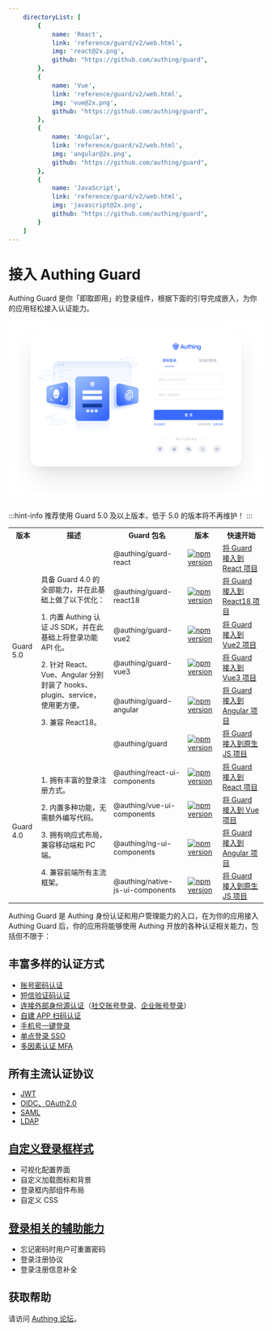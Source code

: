 ```yaml
---
    directoryList: [
        {
            name: 'React',
            link: 'reference/guard/v2/web.html',
            img: 'react@2x.png',
            github: "https://github.com/authing/guard",
        },
        {
            name: 'Vue',
            link: 'reference/guard/v2/web.html',
            img: 'vue@2x.png',
            github: "https://github.com/authing/guard",
        },
        {
            name: 'Angular',
            link: 'reference/guard/v2/web.html',
            img: 'angular@2x.png',
            github: "https://github.com/authing/guard",
        },
        {
            name: 'JavaScript',
            link: 'reference/guard/v2/web.html',
            img: 'javascript@2x.png',
            github: "https://github.com/authing/guard",
        }
    ]
---
```

# 接入 Authing Guard

<LastUpdated/>

Authing Guard 是你「即取即用」的登录组件，根据下面的引导完成嵌入，为你的应用轻松接入认证能力。

![Guard-index](./images/guard_index.png)

:::hint-info
推荐使用 Guard 5.0 及以上版本，低于 5.0 的版本将不再维护！
:::

<table>
	<tr>
	    <th>版本</th>
        <th>描述</th>
        <th>Guard 包名</th>
        <th>版本</th>
	    <th>快速开始</th>
	</tr>
    <tr>
        <td rowspan="6">Guard 5.0</td>
        <td rowspan="6">
            <p>具备 Guard 4.0 的全部能力，并在此基础上做了以下优化：</p>
            <p>1. 内置 Authing 认证 JS SDK，并在此基础上将登录功能 API 化。</p>
            <p>2. 针对 React、Vue、Angular 分别封装了 hooks、plugin、service，使用更方便。</p>
            <p>3. 兼容 React18。</p>
        </td>
        <td>
        @authing/guard-react
        </td>
        <td>
        <a href="https://www.npmjs.com/package/@authing/guard-react" target="_blank" rel="noopener noreferrer"><img src="https://badge.fury.io/js/@authing%2Fguard-react.svg" alt="npm version"><OutboundLink /></a>
        </td>
        <td>
            <a href="https://docs.authing.cn/v2/reference/guard/v2/web.html" _target="blank">
                将 Guard 接入到 React 项目
            </a>
        </td>
	</tr>
    <tr>
    <td>
        @authing/guard-react18
        </td>
         <td>
        <a href="https://www.npmjs.com/package/@authing/guard-react18" target="_blank" rel="noopener noreferrer"><img src="https://badge.fury.io/js/@authing%2Fguard-react18.svg" alt="npm version"><OutboundLink /></a>
        </td>
        <td>
            <a href="https://docs.authing.cn/v2/reference/guard/v2/web.html" _target="blank">
                将 Guard 接入到 React18 项目
            </a>
        </td>
	</tr>
	<tr>
    <td>
        @authing/guard-vue2
        </td>
         <td>
        <a href="https://www.npmjs.com/package/@authing/guard-vue2" target="_blank" rel="noopener noreferrer"><img src="https://badge.fury.io/js/@authing%2Fguard-vue2.svg" alt="npm version"><OutboundLink /></a>
        </td>
        <td>
            <a href="https://docs.authing.cn/v2/reference/guard/v2/web.html" _target="blank">
                将 Guard 接入到 Vue2 项目
            </a>
        </td>
	</tr>
<tr>
    <td>
        @authing/guard-vue3
        </td>
         <td>
        <a href="https://www.npmjs.com/package/@authing/guard-vue3" target="_blank" rel="noopener noreferrer"><img src="https://badge.fury.io/js/@authing%2Fguard-vue3.svg" alt="npm version"><OutboundLink /></a>
        </td>
        <td>
            <a href="https://docs.authing.cn/v2/reference/guard/v2/web.html" _target="blank">
                将 Guard 接入到 Vue3 项目
            </a>
        </td>
	</tr>
	<tr>
    <td>
        @authing/guard-angular
        </td>
         <td>
        <a href="https://www.npmjs.com/package/@authing/guard-angular" target="_blank" rel="noopener noreferrer"><img src="https://badge.fury.io/js/@authing%2Fguard-angular.svg" alt="npm version"><OutboundLink /></a>
        </td>
        <td>
            <a href="https://docs.authing.cn/v2/reference/guard/v2/web.html" _target="blank">
                将 Guard 接入到 Angular 项目
            </a>
        </td>
	</tr>
    <tr>
    <td>
        @authing/guard
        </td>
         <td>
        <a href="https://www.npmjs.com/package/@authing/guard" target="_blank" rel="noopener noreferrer"><img src="https://badge.fury.io/js/@authing%2Fguard.svg" alt="npm version"><OutboundLink /></a>
        </td>
        <td>
            <a href="https://docs.authing.cn/v2/reference/guard/v2/web.html" _target="blank">
            将 Guard 接入到原生 JS 项目
            </a>
        </td>
    </tr> 
	<tr>
        <td rowspan="4">Guard 4.0</td>
        <td rowspan="4">
            <p>1. 拥有丰富的登录注册方式。</p>
            <p>2. 内置多种功能，无需额外编写代码。</p>
            <p>3. 拥有响应式布局，兼容移动端和 PC 端。</p>
            <p>4. 兼容前端所有主流框架。</p>
        </td>
        <td>
        @authing/react-ui-components
        </td>
        <td>
        <a href="https://www.npmjs.com/package/@authing/react-ui-components" target="_blank" rel="noopener noreferrer"><img src="https://badge.fury.io/js/@authing%2Freact-ui-components.svg" alt="npm version"><OutboundLink /></a>
        </td>
        <td>
            <a href="https://docs.authing.cn/v2/reference/guard/v2/react.html" _target="blank">
                将 Guard 接入到 React 项目
            </a>
        </td>
	</tr>
	<tr>
    <td>
        @authing/vue-ui-components
        </td>
        <td>
        <a href="https://www.npmjs.com/package/@authing/vue-ui-components" target="_blank" rel="noopener noreferrer"><img src="https://badge.fury.io/js/@authing%2Fvue-ui-components.svg" alt="npm version"><OutboundLink /></a>
        </td>
        <td>
            <a href="https://docs.authing.cn/v2/reference/guard/v2/vue.html" _target="blank">
                将 Guard 接入到 Vue 项目
            </a>
        </td>
	</tr>
	<tr>
    <td>
        @authing/ng-ui-components
        </td>
         <td>
        <a href="https://www.npmjs.com/package/@authing/ng-ui-components" target="_blank" rel="noopener noreferrer"><img src="https://badge.fury.io/js/@authing%2Fng-ui-components.svg" alt="npm version"><OutboundLink /></a>
        </td>
        <td>
            <a href="https://docs.authing.cn/v2/reference/guard/v2/angular.html" _target="blank">
                将 Guard 接入到 Angular 项目
            </a>
        </td>
	</tr>
    <tr>
    <td>
        @authing/native-js-ui-components
        </td>
        <td>
        <a href="https://www.npmjs.com/package/@authing/native-js-ui-components" target="_blank" rel="noopener noreferrer"><img src="https://badge.fury.io/js/@authing%2Fnative-js-ui-components.svg" alt="npm version"><OutboundLink /></a>
        </td>
        <td>
            <a href="https://docs.authing.cn/v2/reference/guard/v2/native-javascript.html" _target="blank">
            将 Guard 接入到原生 JS 项目
            </a>
        </td>
    </tr>
</table>

Authing Guard 是 Authing 身份认证和用户管理能力的入口，在为你的应用接入 Authing Guard 后，你的应用将能够使用 Authing 开放的各种认证相关能力，包括但不限于：

## 丰富多样的认证方式

- [账号密码认证](/guides/authentication/basic/password/)
- [短信验证码认证](/guides/authentication/basic/sms/)
- [连接外部身份源认证](/guides/connections/)（[社交账号登录](/guides/authentication/social/)、[企业账号登录](/guides/connections/enterprise.html)）
- [自建 APP 扫码认证](/guides/authentication/qrcode/use-self-build-app/)
- [手机号一键登录](/guides/oneauth/)
- [单点登录 SSO](https://docs.authing.cn/v3/reference/sdk/web/)
- [多因素认证 MFA](/guides/security/mfa/README.md)

## 所有主流认证协议

- [JWT](/concepts/jwt-token.html)
- [OIDC、OAuth2.0](/concepts/oidc/oidc-overview.html)
- [SAML](/concepts/saml/saml-overview.html)
- [LDAP](/guides/org/ldap-user-directory/)

## [**自定义登录框样式**](/guides/authentication/branding/#样式配置)

- 可视化配置界面
- 自定义加载图标和背景
- 登录框内部组件布局
- 自定义 CSS

## [**登录相关的辅助能力**](/guides/authentication/branding/#功能配置)

- 忘记密码时用户可重置密码
- 登录注册协议
- 登录注册信息补全

## 获取帮助

请访问 [Authing 论坛](https://forum.authing.cn/)。
